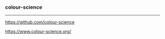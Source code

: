 ### colour-science
---
https://github.com/colour-science

https://www.colour-science.org/

```
```

```
```

```
```
